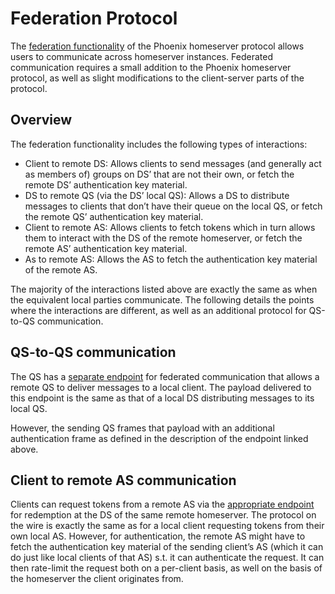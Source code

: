 # Federation Protocol

The [federation functionality](./use_cases_and_threat_model.md#federation-functionality) of the Phoenix homeserver protocol allows users to communicate across homeserver instances. Federated communication requires a small addition to the Phoenix homeserver protocol, as well as slight modifications to the client-server parts of the protocol.

## Overview

The federation functionality includes the following types of interactions:

- Client to remote DS: Allows clients to send messages (and generally act as members of) groups on DS’ that are not their own, or fetch the remote DS’ authentication key material.
- DS to remote QS (via the DS’ local QS): Allows a DS to distribute messages to clients that don’t have their queue on the local QS, or fetch the remote QS’ authentication key material.
- Client to remote AS: Allows clients to fetch tokens which in turn allows them to interact with the DS of the remote homeserver, or fetch the remote AS’ authentication key material.
- As to remote AS: Allows the AS to fetch the authentication key material of the remote AS.

The majority of the interactions listed above are exactly the same as when the equivalent local parties communicate. The following details the points where the interactions are different, as well as an additional protocol for QS-to-QS communication.

## QS-to-QS communication

The QS has a [separate endpoint](./../queuing_service.md#federated-qs-to-qs-communication) for federated communication that allows a remote QS to deliver messages to a local client. The payload delivered to this endpoint is the same as that of a local DS distributing messages to its local QS.

However, the sending QS frames that payload with an additional authentication frame as defined in the description of the endpoint linked above.

## Client to remote AS communication

Clients can request tokens from a remote AS via the [appropriate endpoint](../authentication_service.md#token-issuance) for redemption at the DS of the same remote homeserver. The protocol on the wire is exactly the same as for a local client requesting tokens from their own local AS. However, for authentication, the remote AS might have to fetch the authentication key material of the sending client’s AS (which it can do just like local clients of that AS) s.t. it can authenticate the request. It can then rate-limit the request both on a per-client basis, as well on the basis of the homeserver the client originates from.